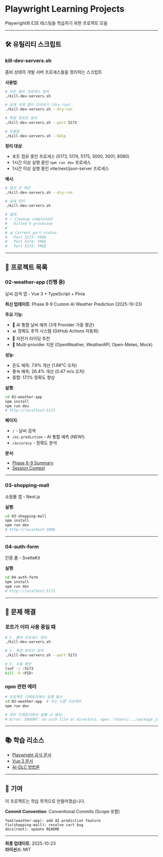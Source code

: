 # Playwright Learning Projects

Playwright와 E2E 테스팅을 학습하기 위한 프로젝트 모음

---

## 🛠️ 유틸리티 스크립트

### kill-dev-servers.sh

좀비 상태의 개발 서버 프로세스들을 정리하는 스크립트

**사용법**:

```bash
# 모든 좀비 프로세스 정리
./kill-dev-servers.sh

# 실제 삭제 없이 미리보기 (dry-run)
./kill-dev-servers.sh --dry-run

# 특정 포트만 정리
./kill-dev-servers.sh --port 5173

# 도움말
./kill-dev-servers.sh --help
```

**정리 대상**:
- 포트 점유 중인 프로세스 (5173, 5174, 5175, 3000, 3001, 8080)
- 1시간 이상 실행 중인 `npm run dev` 프로세스
- 1시간 이상 실행 중인 vite/next/json-server 프로세스

**예시**:

```bash
# 정리 전 확인
./kill-dev-servers.sh --dry-run

# 실제 정리
./kill-dev-servers.sh

# 결과:
# ✓ Cleanup completed!
#   Killed 9 processes
# 
# 📊 Current port status:
#   Port 5173: FREE
#   Port 5174: FREE
#   Port 5175: FREE
```

---

## 📂 프로젝트 목록

### 02-weather-app (진행 중)

날씨 검색 앱 - Vue 3 + TypeScript + Pinia

**최신 업데이트**: Phase 8-9 Custom AI Weather Prediction (2025-10-23)

**주요 기능**:
- 🤖 AI 통합 날씨 예측 (3개 Provider 가중 평균)
- 📊 정확도 추적 시스템 (GitHub Actions 자동화)
- 🚴 자전거 라이딩 추천
- 🔄 Multi-provider 지원 (OpenWeather, WeatherAPI, Open-Meteo, Mock)

**성능**:
- 온도 예측: 7.9% 개선 (1.86°C 오차)
- 풍속 예측: 26.4% 개선 (0.47 m/s 오차)
- 종합: 17.1% 정확도 향상

**실행**:
```bash
cd 02-weather-app
npm install
npm run dev
# http://localhost:5173
```

**페이지**:
- `/` - 날씨 검색
- `/ai-prediction` - AI 통합 예측 (NEW!)
- `/accuracy` - 정확도 분석

**문서**:
- [Phase 8-9 Summary](02-weather-app/docs/PHASE_8-9_SUMMARY.md)
- [Session Context](02-weather-app/docs/SESSION_CONTEXT.md)

---

### 03-shopping-mall

쇼핑몰 앱 - Next.js

**실행**:
```bash
cd 03-shopping-mall
npm install
npm run dev
# http://localhost:3000
```

---

### 04-auth-form

인증 폼 - SvelteKit

**실행**:
```bash
cd 04-auth-form
npm install
npm run dev
# http://localhost:5173
```

---

## 🚨 문제 해결

### 포트가 이미 사용 중일 때

```bash
# 1. 좀비 프로세스 정리
./kill-dev-servers.sh

# 2. 특정 포트만 정리
./kill-dev-servers.sh --port 5173

# 3. 수동 확인
lsof -i :5173
kill -9 <PID>
```

### npm 관련 에러

```bash
# 프로젝트 디렉토리에서 실행 필수
cd 02-weather-app  # 또는 다른 프로젝트
npm run dev

# 루트 디렉토리에서 실행 시 에러:
# Error: ENOENT: no such file or directory, open '/Users/.../package.json'
```

---

## 📚 학습 리소스

- [Playwright 공식 문서](https://playwright.dev/)
- [Vue 3 문서](https://vuejs.org/)
- [AI-DLC 방법론](02-weather-app/docs/ai-dlc.txt)

---

## 🤝 기여

이 프로젝트는 학습 목적으로 만들어졌습니다.

**Commit Convention**: Conventional Commits (Scope 포함)
```
feat(weather-app): add AI prediction feature
fix(shopping-mall): resolve cart bug
docs(root): update README
```

---

**최종 업데이트**: 2025-10-23  
**라이선스**: MIT
